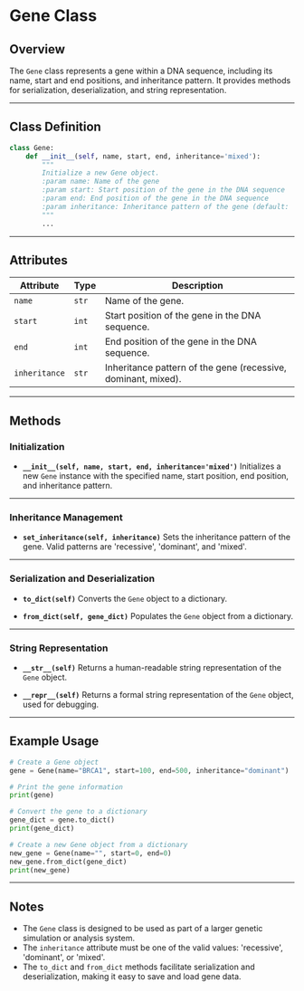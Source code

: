 # Gene Class

## Overview
The `Gene` class represents a gene within a DNA sequence, including its name, start and end positions, and inheritance pattern. It provides methods for serialization, deserialization, and string representation.

---

## Class Definition

```python
class Gene:
    def __init__(self, name, start, end, inheritance='mixed'):
        """
        Initialize a new Gene object.
        :param name: Name of the gene
        :param start: Start position of the gene in the DNA sequence
        :param end: End position of the gene in the DNA sequence
        :param inheritance: Inheritance pattern of the gene (default: 'mixed')
        """
        ...
```

---

## Attributes

| Attribute | Type | Description |
|-----------|------|-------------|
| `name` | `str` | Name of the gene. |
| `start` | `int` | Start position of the gene in the DNA sequence. |
| `end` | `int` | End position of the gene in the DNA sequence. |
| `inheritance` | `str` | Inheritance pattern of the gene (recessive, dominant, mixed). |

---

## Methods

### Initialization
- **`__init__(self, name, start, end, inheritance='mixed')`**
  Initializes a new `Gene` instance with the specified name, start position, end position, and inheritance pattern.

---

### Inheritance Management
- **`set_inheritance(self, inheritance)`**
  Sets the inheritance pattern of the gene. Valid patterns are 'recessive', 'dominant', and 'mixed'.

---

### Serialization and Deserialization
- **`to_dict(self)`**
  Converts the `Gene` object to a dictionary.

- **`from_dict(self, gene_dict)`**
  Populates the `Gene` object from a dictionary.

---

### String Representation
- **`__str__(self)`**
  Returns a human-readable string representation of the `Gene` object.

- **`__repr__(self)`**
  Returns a formal string representation of the `Gene` object, used for debugging.

---

## Example Usage

```python
# Create a Gene object
gene = Gene(name="BRCA1", start=100, end=500, inheritance="dominant")

# Print the gene information
print(gene)

# Convert the gene to a dictionary
gene_dict = gene.to_dict()
print(gene_dict)

# Create a new Gene object from a dictionary
new_gene = Gene(name="", start=0, end=0)
new_gene.from_dict(gene_dict)
print(new_gene)
```

---

## Notes
- The `Gene` class is designed to be used as part of a larger genetic simulation or analysis system.
- The `inheritance` attribute must be one of the valid values: 'recessive', 'dominant', or 'mixed'.
- The `to_dict` and `from_dict` methods facilitate serialization and deserialization, making it easy to save and load gene data.
